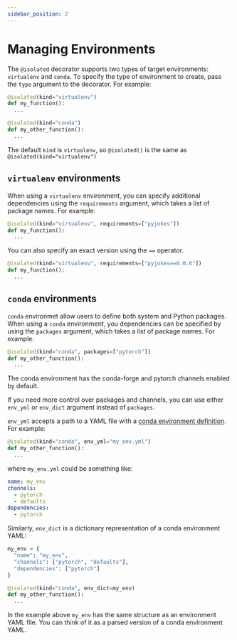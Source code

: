 ```yaml
---
sidebar_position: 2
---
```


# Managing Environments

The `@isolated` decorator supports two types of target environments: `virtualenv` and `conda`. To specify the type of environment to create, pass the `type` argument to the decorator. For example:

```python
@isolated(kind="virtualenv")
def my_function():
  ...

@isolated(kind="conda")
def my_other_function():
  ...
```

The default `kind` is `virtualenv`, so `@isolated()` is the same as `@isolated(kind="virtualenv")`

## `virtualenv` environments

When using a `virtualenv` environment, you can specify additional dependencies using the `requirements` argument, which takes a list of package names. For example:

```python
@isolated(kind="virtualenv", requirements=["pyjokes"])
def my_function():
  ...
```

You can also specify an exact version using the `==` operator.

```python
@isolated(kind="virtualenv", requirements=["pyjokes==0.0.6"])
def my_function():
  ...
```

## `conda` environments

`conda` environmet allow users to define both system and Python packages. When using a `conda` environment, you dependencies can be specified by using the `packages` argument, which takes a list of package names. For example:

```python
@isolated(kind="conda", packages=["pytorch"])
def my_other_function():
  ...
```

The conda environment has the conda-forge and pytorch channels enabled by default.

If you need more control over packages and channels, you can use either `env_yml` or `env_dict` argument instead of `packages`.

`env_yml` accepts a path to a YAML file with a [conda environment definition](https://docs.conda.io/projects/conda/en/latest/user-guide/tasks/manage-environments.html#create-env-file-manually). For example:

```python
@isolated(kind="conda", env_yml="my_env.yml")
def my_other_function():
  ...
```

where `my_env.yml` could be something like:

```yaml
name: my_env
channels:
  - pytorch
  - defaults
dependencies:
  - pytorch
```

Similarly, `env_dict` is a dictionary representation of a conda environment YAML:

```python
my_env = {
  "name": "my_env",
  "channels": ["pytorch", "defaults"],
  "dependencies": ["pytorch"]
}

@isolated(kind="conda", env_dict=my_env)
def my_other_function():
  ...
```

In the example above `my_env` has the same structure as an environment YAML file. You can think of it as a parsed version of a conda environment YAML.
